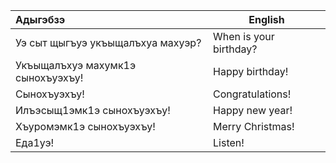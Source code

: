 | Адыгэбзэ                          | English                |
| :-------------------------------- | ---------------------- |
| Уэ сыт щыгъуэ укъыщалъхуа махуэр? | When is your birthday? |
| Укъыщалъхуэ махумк1э сынохъуэхъу! | Happy birthday!        |
| Сынохъуэхъу!                      | Congratulations!       |
| Илъэсыщ1эмк1э сынохъуэхъу!        | Happy new year!        |
| Хъуромэмк1э сынохъуэхъу!          | Merry Christmas!       |
| Еда1уэ!                           | Listen!                |
